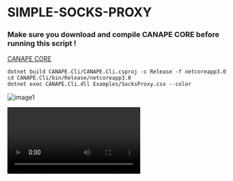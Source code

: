 <h1>SIMPLE-SOCKS-PROXY</h1>
<h3>Make sure you download and compile CANAPE CORE before running this script !</h3>

[CANAPE CORE](https://github.com/tyranid/CANAPE.Core)

`dotnet build CANAPE.Cli/CANAPE.Cli.csproj -c Release -f netcoreapp3.0`\
`cd CANAPE.Cli/bin/Release/netcoreapp3.0`\
`dotnet exec CANAPE.Cli.dll Examples/SocksProxy.csx --color`

![image1](https://i.imgur.com/8gj98vH.png)

![image2](https://i.gyazo.com/e8e6f03cb6d903b0b0639d96ea7a9b72.mp4)
